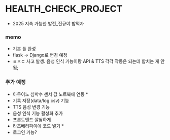# HEALTH_CHECK_PROJECT

- 2025 지속 가능한 발전_진규야 밥먹자

### memo
- 기본 틀 완성
- flask -> Django로 변경 예정
- ㄹㅈㄷ 사고 발생. 음성 인식 기능이랑 API & TTS 각각 작동은 되는데 합치는 게 안 됨;

### 추가 예정
- 아두이노 심박수 센서 값 노트북에 연동 *
- 기록 저장(data/log.csv) 기능
- TTS 음성 변경 기능
- 음성 인식 기능 활성화 추가
- 프론트엔드 깔쌈하게
- 라즈베리파이에 코드 넣기 *
- 로그인 기능?
